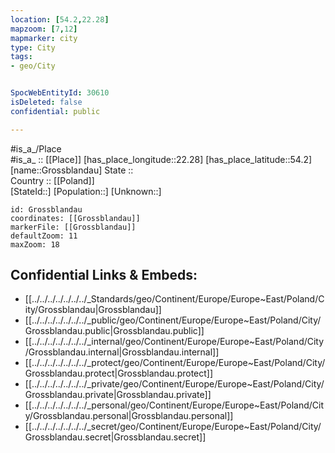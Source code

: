 ```yaml
---
location: [54.2,22.28] 
mapzoom: [7,12] 
mapmarker: city 
type: City
tags:
- geo/City


SpocWebEntityId: 30610
isDeleted: false
confidential: public

---
```

#is_a_/Place  
#is_a_ :: [[Place]] 
[has_place_longitude::22.28] 
[has_place_latitude::54.2] 
[name::Grossblandau] 
State ::  
Country :: [[Poland]]  
[StateId::] 
[Population::] 
[Unknown::] 


```leaflet
id: Grossblandau
coordinates: [[Grossblandau]] 
markerFile: [[Grossblandau]] 
defaultZoom: 11 
maxZoom: 18
```


## Confidential Links & Embeds: 
- [[../../../../../../../_Standards/geo/Continent/Europe/Europe~East/Poland/City/Grossblandau|Grossblandau]] 
- [[../../../../../../../_public/geo/Continent/Europe/Europe~East/Poland/City/Grossblandau.public|Grossblandau.public]] 
- [[../../../../../../../_internal/geo/Continent/Europe/Europe~East/Poland/City/Grossblandau.internal|Grossblandau.internal]] 
- [[../../../../../../../_protect/geo/Continent/Europe/Europe~East/Poland/City/Grossblandau.protect|Grossblandau.protect]] 
- [[../../../../../../../_private/geo/Continent/Europe/Europe~East/Poland/City/Grossblandau.private|Grossblandau.private]] 
- [[../../../../../../../_personal/geo/Continent/Europe/Europe~East/Poland/City/Grossblandau.personal|Grossblandau.personal]] 
- [[../../../../../../../_secret/geo/Continent/Europe/Europe~East/Poland/City/Grossblandau.secret|Grossblandau.secret]] 
